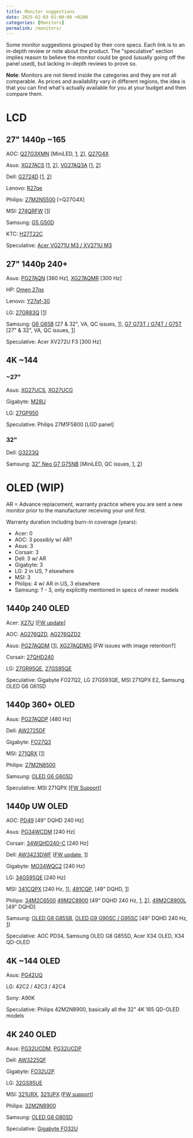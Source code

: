 ```yaml
---
title: Monitor suggestions
date: 2025-02-03 01:00:00 +0200
categories: [Monitors]
permalink: /monitors/
---
```


Some monitor suggestions grouped by their core specs. Each link is to an in-depth review or note about the product. The "speculative" section implies reason to believe the monitor could be good (usually going off the panel used), but lacking in-depth reviews to prove so.

**Note**: Monitors are not tiered inside the categories and they are not all comparable. As prices and availability vary in different regions, the idea is that you can find what's actually available for you at your budget and then compare them.

# LCD

## 27" 1440p ~165

AOC: [Q27G3XMN](<https://www.youtube.com/watch?v=XbQ8Pe4WVxc>) [MiniLED, [1](<https://www.rtings.com/monitor/reviews/aoc/q27g3xmn>), [2](<https://tftcentral.co.uk/reviews/aoc-q27g3xmn>)], [Q27G4X](<https://www.youtube.com/watch?v=Ix9jwP_q_IM>)

Asus: [XG27ACS](<https://www.youtube.com/watch?v=cXgvP84g2BU>) [[1](<https://www.rtings.com/monitor/reviews/asus/rog-strix-xg27acs>), [2](<https://www.youtube.com/watch?v=G2T1wNu6Q6Y>)], [VG27AQ3A](<https://www.youtube.com/watch?v=jogkXwQwQI4>) [[1](<https://www.youtube.com/watch?v=__WHIe_KPXY>), [2](<https://www.youtube.com/watch?v=X39gYoif7Jk>)]

Dell: [G2724D](<https://www.youtube.com/watch?v=pw9ByU6AOd8>) [[1](<https://www.rtings.com/monitor/reviews/dell/g2724d>), [2](<https://www.youtube.com/watch?v=7Bj59SEc3f8>)]

Lenovo: [R27qe](<https://www.youtube.com/watch?v=PcUNbfsOrQM>)

Philips: [27M2N5500](<https://www.youtube.com/watch?v=ElbQ5WiO95c>) [=Q27G4X]

MSI: [274QRFW](<https://hardwareand.co/dossiers/peripheriques/analyse-le-moniteur-mag-274qrfw-de-chez-msi>) [[1](<https://youtu.be/Gt12D4TUnUU?t=6m47s>)]

Samsung: [G5 G50D](<https://www.rtings.com/monitor/reviews/samsung/odyssey-g5-g50d-s27dg50>)

KTC: [H27T22C](<https://youtu.be/hkPUK8FM_VQ>)

Speculative: [Acer VG271U M3 / XV271U M3](<https://discord.com/channels/286168815585198080/873056765367955478/1293533301968994307>)

## 27" 1440p 240+

Asus: [PG27AQN](<https://www.youtube.com/watch?v=eYFtLBM3a78>) [360 Hz], [XG27AQMR](<https://www.youtube.com/watch?v=Wik4DhEaj_8>) [300 Hz]

HP: [Omen 27qs](<https://www.rtings.com/monitor/reviews/hp/omen-27qs>)

Lenovo: [Y27qf-30](<https://www.youtube.com/watch?v=GofFvSYi1CQ>)

LG: [27GR83Q](<https://www.youtube.com/watch?v=Z-1zV7MYT4U>) [[1](<https://www.youtube.com/watch?v=IEv895dnoVY>)]

Samsung: [G6 G65B](<https://www.rtings.com/monitor/reviews/samsung/odyssey-g6-s32bg65>) [27 & 32", VA, QC issues, [1](<https://www.typectechreviews.com/post/samsung-odyssey-g6-g65b-gaming-monitor-review>)], [G7 G73T / G74T / G75T](<https://www.youtube.com/watch?v=go1qsBetgV0>) [27" & 32", VA, QC issues, [1](<https://www.rtings.com/monitor/reviews/samsung/odyssey-g7-c32g75t>)] 

Speculative: Acer XV272U F3 [300 Hz]

## 4K ~144

### ~27"

Asus: [XG27UCS](<https://www.youtube.com/watch?v=7c_SW4539Lk>), [XG27UCG](<https://www.youtube.com/watch?v=rVYVDODQmQ8>)

Gigabyte: [M28U](<https://www.youtube.com/watch?v=xnJjuQdQiyo>)

LG: [27GP950](<https://www.rtings.com/monitor/reviews/lg/27gp950-b>)

Speculative: Philips 27M1F5800 [LGD panel]

### 32"

Dell: [G3223Q](<https://www.rtings.com/monitor/reviews/dell/g3223q>)

Samsung: [32" Neo G7 G75NB](<https://www.youtube.com/watch?v=SMcABSuKAK0>) [MiniLED, QC issues, [1](<https://www.rtings.com/monitor/reviews/samsung/odyssey-neo-g7-s32bg75>), [2](<https://pcmonitors.info/reviews/samsung-odyssey-neo-g7-s32bg75/>)]

# OLED (WIP)

AR = Advance replacement, warranty practice where you are sent a new monitor prior to the manufacturer receiving your unit first.

Warranty duration including burn-in coverage (years):
- Acer: 0
- AOC: 3 possibly w/ AR?
- Asus: 3
- Corsair: 3
- Dell: 3 w/ AR
- Gigabyte: 3
- LG: 2 in US, ? elsewhere 
- MSI: 3
- Philips: 4 w/ AR in US, 3 elsewhere
- Samsung: ? - 3, only explicitly mentioned in specs of newer models

## 1440p 240 OLED

Acer: [X27U](<https://www.youtube.com/watch?v=9Fnmz2e_4xI>) [[FW update](<https://www.youtube.com/watch?v=n58SwahHSVk>)]

AOC: [AG276QZD](<https://www.youtube.com/watch?v=C0PS9yM-t6Y>), [AG276QZD2](<https://www.youtube.com/watch?v=7tXNC-rFs1g>)

Asus: [PG27AQDM](<https://www.youtube.com/watch?v=R0AkfhZp70w>) [[1](<https://www.youtube.com/watch?v=CqRT06hFDL8>)], [XG27AQDMG](<https://www.youtube.com/watch?v=4OD1Gml24gI>) [FW issues with image retention?]

Corsair: [27QHD240](<https://www.youtube.com/watch?v=ksNCMduj_yc>)

LG: [27GR95QE](<https://www.youtube.com/watch?v=2YBJFYGtmQk>), [27GS95QE](<https://www.rtings.com/monitor/reviews/lg/27gs95qe-b>)

Speculative: Gigabyte FO27Q2, LG 27GS93QE, MSI 271QPX E2, Samsung OLED G6 G61SD

## 1440p 360+ OLED

Asus: [PG27AQDP](<https://www.youtube.com/watch?v=fLekvkdOQvI>) [480 Hz]

Dell: [AW2725DF](<https://www.youtube.com/watch?v=0ssesoCm4lU>)

Gigabyte: [FO27Q3](<https://www.youtube.com/watch?v=Je2WdeqaHto>)

MSI: [271QRX](<https://www.youtube.com/watch?v=XgtzP5Xs1aI>) [[1](<https://www.youtube.com/watch?v=-BcXYC9ANxE>)]

Philips: [27M2N8500](<https://www.youtube.com/watch?v=k7fe2KeD25g>)

Samsung: [OLED G6 G60SD](<https://www.rtings.com/monitor/reviews/samsung/odyssey-oled-g6-g60sd-s27dg60>)

Speculative: MSI 271QPX [[FW Support](<https://www.msi.com/news/detail/MAG-321UPX-QD-OLED-and-MAG-271QPX-QD-OLED-Support-Firmware-Update-143951>)]

## 1440p UW OLED

AOC: [PD49](<https://tftcentral.co.uk/reviews/aoc-agon-pro-porsche-design-pd49>) [49" DQHD 240 Hz]

Asus: [PG34WCDM](<https://www.rtings.com/monitor/reviews/asus/rog-swift-oled-pg34wcdm>) [240 Hz]

Corsair: [34WQHD240-C](<https://www.youtube.com/watch?v=_5gInzdwoQs>) [240 Hz]

Dell: [AW3423DWF](<https://www.youtube.com/watch?v=b0aLF3KVOTQ>) [[FW update](<https://www.youtube.com/watch?v=jTvqGFBPIw4>), [1](<https://www.rtings.com/monitor/reviews/dell/alienware-aw3423dwf>)]

Gigabyte: [MO34WQC2](<https://www.youtube.com/watch?v=AaHOcqinQBI>) [240 Hz]

LG: [34GS95QE](<https://www.rtings.com/monitor/reviews/lg/34gs95qe-b>) [240 Hz]

MSI: [341CQPX](<https://www.youtube.com/watch?v=YYCKQ2Pcgw0>) [240 Hz, [1](<https://tftcentral.co.uk/reviews/msi-mpg-341cqpx-qd-oled>)], [491CQP](<https://www.youtube.com/watch?v=IPgb7xaW6B0>), [49" DQHD, [1](<https://www.youtube.com/watch?v=xDYc6_jIDec>)]

Philips: [34M2C6500](<https://www.youtube.com/watch?v=iPCvktwPp60>) [49M2C8900](<https://www.youtube.com/watch?v=Pe4hfsUeHks>) [49" DQHD 240 Hz, [1](<https://www.youtube.com/watch?v=31lzfW_vjKM>), [2](<https://www.kitguru.net/peripherals/dominic-moass/philips-evnia-49m2c8900-review-240hz-qd-oled-super-ultrawide/all/1/>)], [49M2C8900L](<https://www.youtube.com/watch?v=-Qbm93I7fi4>) [49" DQHD]

Samsung: [OLED G8 G85SB](<https://www.youtube.com/watch?v=RmDmJ_1SudA>), [OLED G9 G90SC / G95SC](<https://www.youtube.com/watch?v=BSTds2SjxsU>) [49" DQHD 240 Hz, [1](<https://www.rtings.com/monitor/reviews/samsung/odyssey-oled-g9-g95sc-s49cg95>)]

Speculative: AOC PD34, Samsung OLED G8 G85SD, Acer X34 OLED, X34 QD-OLED

## 4K ~144 OLED

Asus: [PG42UQ](<https://www.youtube.com/watch?v=MNBmFJ68SCw>)

LG: 42C2 / 42C3 / 42C4

Sony: A90K

Speculative: Philips 42M2N8900, basically all the 32" 4K 165 QD-OLED models

## 4K 240 OLED

Asus: [PG32UCDM](<https://www.youtube.com/watch?v=qywLwR7KT9M>), [PG32UCDP](<https://www.youtube.com/watch?v=5HNZina-4Tc>)

Dell: [AW3225QF](<https://www.youtube.com/watch?v=GR9H_kg1uZU>)

Gigabyte: [FO32U2P](<https://www.youtube.com/watch?v=dLVLX_busi4>)

LG: [32GS95UE](<https://www.youtube.com/watch?v=Jvdng6cqlhI>)

MSI: [321URX](<https://www.youtube.com/watch?v=O1cPgQ9F4IY>), [321UPX](<https://www.youtube.com/watch?v=Wwli6kxX3bc>) [[FW support](<https://www.msi.com/news/detail/MAG-321UPX-QD-OLED-and-MAG-271QPX-QD-OLED-Support-Firmware-Update-143951>)]

Philips: [32M2N8900](<https://www.youtube.com/watch?v=ly0pqcisD6c>)

Samsung: [OLED G8 G80SD](<https://www.rtings.com/monitor/reviews/samsung/odyssey-oled-g8-g80sd-s32dg80>)

Speculative: [Gigabyte FO32U](<https://tftcentral.co.uk/news/gigabyte-aorus-fo32u2-offers-a-lower-cost-alternative-to-the-fo32u2p-without-the-displayport-2-1-connection>)
